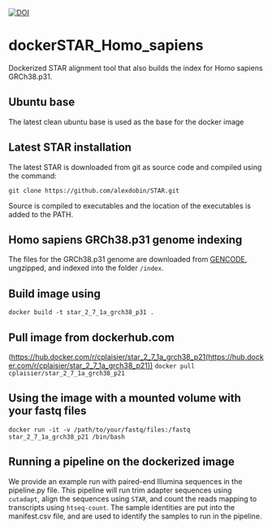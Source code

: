 [![DOI](https://zenodo.org/badge/197803088.svg)](https://zenodo.org/badge/latestdoi/197803088)

# dockerSTAR_Homo_sapiens
Dockerized STAR alignment tool that also builds the index for Homo sapiens GRCh38.p31.

## Ubuntu base
The latest clean ubuntu base is used as the base for the docker image

## Latest STAR installation
The latest STAR is downloaded from git as source code and compiled using the command:

```git clone https://github.com/alexdobin/STAR.git```

Source is compiled to executables and the location of the executables is added to the PATH.

## Homo sapiens GRCh38.p31 genome indexing
The files for the GRCh38.p31 genome are downloaded from [GENCODE](gencodegenes.org/human), ungzipped, and indexed into the folder `/index`.

## Build image using

```docker build -t star_2_7_1a_grch38_p31 .```

## Pull image from dockerhub.com
(https://hub.docker.com/r/cplaisier/star_2_7_1a_grch38_p21(https://hub.docker.com/r/cplaisier/star_2_7_1a_grch38_p21))
```docker pull cplaisier/star_2_7_1a_grch38_p21```

## Using the image with a mounted volume with your fastq files
```docker run -it -v /path/to/your/fastq/files:/fastq star_2_7_1a_grch38_p21 /bin/bash```

## Running a pipeline on the dockerized image
We provide an example run with paired-end Illumina sequences in the pipeline.py file. This pipeline will run trim adapter sequences using `cutadapt`, align the sequences using `STAR`, and count the reads mapping to transcripts using `htseq-count`. The sample identities are put into the manifest.csv file, and are used to identify the samples to run in the pipeline.
